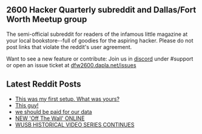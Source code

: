 ## 2600 Hacker Quarterly subreddit and Dallas/Fort Worth Meetup group
The semi-official subreddit for readers of the infamous little magazine at your local bookstore--full of goodies for the aspiring hacker. Please do not post links that violate the reddit's user agreement.

Want to see a new feature or contribute: 
Join us in [discord](https://dfw2600.dapla.net/chat) under #support or open an issue ticket at [dfw2600.dapla.net/issues](https://dfw2600.dapla.net/issues)

## Latest Reddit Posts
<!-- BLOG-POST-LIST:START -->
- [This was my first setup. What was yours?](https://www.reddit.com/r/2600/comments/107w79g/this_was_my_first_setup_what_was_yours/)
- [This guy!](https://www.reddit.com/r/2600/comments/1052olc/this_guy/)
- [we should be paid for our data](https://www.reddit.com/r/2600/comments/103enhu/we_should_be_paid_for_our_data/)
- [NEW 'Off The Wall' ONLINE](https://2600.com/wall/03-01-2023)
- [WUSB HISTORICAL VIDEO SERIES CONTINUES](https://2600.com/content/wusb-historical-video-series-continues)
<!-- BLOG-POST-LIST:END -->
